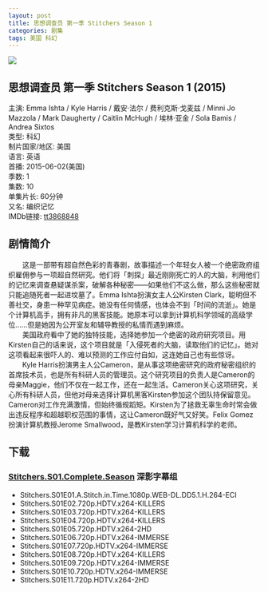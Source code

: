 ```yaml
---
layout: post
title: 思想调查员 第一季 Stitchers Season 1
categories: 剧集
tags: 美国 科幻
---
```


[![](http://i3.piimg.com/cffe90de8ba02239t.jpg)](http://i3.piimg.com/cffe90de8ba02239.jpg)

## 思想调查员 第一季 Stitchers Season 1 (2015)
主演: Emma Ishta / Kyle Harris / 戴安·法尔 / 费利克斯·戈麦兹 / Minni Jo Mazzola / Mark Daugherty / Caitlin McHugh / 埃林·亚金 / Sola Bamis / Andrea Sixtos  
类型: 科幻  
制片国家/地区: 美国  
语言: 英语  
首播: 2015-06-02(美国)  
季数: 1  
集数: 10  
单集片长: 60分钟  
又名: 编织记忆  
IMDb链接: [tt3868848](http://www.imdb.com/title/tt3868848)

## 剧情简介
　　这是一部带有超自然色彩的青春剧，故事描述一个年轻女人被一个绝密政府组织雇佣参与一项超自然研究。他们将「刺探」最近刚刚死亡的人的大脑，利用他们的记忆来调查悬疑谋杀案，破解各种秘密——如果他们不这么做，那么这些秘密就只能追随死者一起进坟墓了。Emma Ishta扮演女主人公Kirsten Clark，聪明但不善社交，身患一种罕见病症。她没有任何情感，也体会不到「时间的流逝」。她是个计算机高手，拥有非凡的黑客技能。她原本可以拿到计算机科学领域的高级学位……但是她因为公开室友和辅导教授的私情而遇到麻烦。  
　　美国政府看中了她的独特技能，选择她参加一个绝密的政府研究项目。用Kirsten自己的话来说，这个项目就是「入侵死者的大脑，读取他们的记忆」。她对这项看起来很吓人的、难以预测的工作应付自如，这连她自己也有些惊讶。  
　　Kyle Harris扮演男主人公Cameron，是从事这项绝密研究的政府秘密组织的首席技术员，也是所有科研人员的管理员。这个研究项目的负责人是Cameron的母亲Maggie，他们不仅在一起工作，还在一起生活。Cameron关心这项研究，关心所有科研人员，但他对母亲选择计算机黑客Kirsten参加这个团队持保留意见。Cameron对工作充满激情，但始终循规蹈矩。Kirsten为了拯救无辜生命时常会做出违反程序和超越职权范围的事情，这让Cameron既好气又好笑。Felix Gomez扮演计算机教授Jerome Smallwood，是教Kirsten学习计算机科学的老师。

## 下载

### [Stitchers.S01.Complete.Season](http://7xqm73.com1.z0.glb.clouddn.com/2015/Stitchers.S01.Complete.Season.7z) 深影字幕组
- Stitchers.S01E01.A.Stitch.in.Time.1080p.WEB-DL.DD5.1.H.264-ECI  
- Stitchers.S01E02.720p.HDTV.x264-KILLERS  
- Stitchers.S01E03.720p.HDTV.x264-KILLERS  
- Stitchers.S01E04.720p.HDTV.x264-KILLERS  
- Stitchers.S01E05.720p.HDTV.x264-2HD  
- Stitchers.S01E06.720p.HDTV.x264-IMMERSE  
- Stitchers.S01E07.720p.HDTV.x264-IMMERSE  
- Stitchers.S01E08.720p.HDTV.x264-KILLERS  
- Stitchers.S01E09.720p.HDTV.x264-IMMERSE  
- Stitchers.S01E10.720p.HDTV.x264-IMMERSE  
- Stitchers.S01E11.720p.HDTV.x264-2HD
